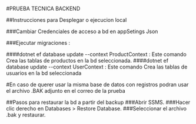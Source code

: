 #PRUEBA TECNICA BACKEND 

##Instrucciones para Desplegar o ejecucion local

###Cambiar Credenciales de acceso a bd en appSetings Json 

###Ejecutar migraciones :

  ####dotnet ef database update --context  ProductContext : Este comando Crea las tablas de productos en la bd seleccionada.
  ####dotnet ef database update --context UserContext : Este comando Crea las tablas de usuarios en la bd seleccionada 


#En caso de querer usar la misma base de datos con registros podran usar el archivo .BAK adjunto en el correo de la prueba 

##Pasos para restaurar la bd a partir del backup
###Abrir SSMS.
###Hacer clic derecho en Databases > Restore Database.
###Seleccionar el archivo .bak y restaurar.
